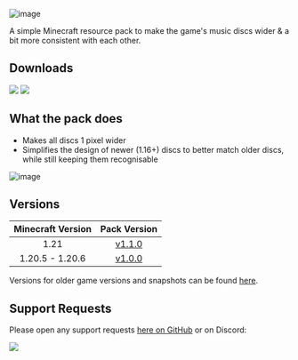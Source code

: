 ![image](https://i.imgur.com/yRChQBP.png)

A simple Minecraft resource pack to make the game's music discs wider & a bit more consistent with each other.

## Downloads

[![](https://img.shields.io/modrinth/dt/BLG002oq?label=Modrinth&style=for-the-badge&color=00AF5C&logo=modrinth)](https://modrinth.com/datapack/better-craftables/)
[![](https://img.shields.io/github/downloads/Classic36-Media/Classics-Disc-Tweaks/total?label=GitHub&style=for-the-badge&color=181717&logo=github)](https://github.com/Classic36-Media/Classics-Disc-Tweaks/releases)

## What the pack does

* Makes all discs 1 pixel wider
* Simplifies the design of newer (1.16+) discs to better match older discs, while still keeping them recognisable

![image](https://i.imgur.com/FAE47Q9.gif)

## Versions

| Minecraft Version | Pack Version |
| :--: | :--: |
| 1.21 |  [v1.1.0](https://github.com/Classic36-Media/Classics-Disc-Tweaks/releases/tag/v1.1.0) |
| 1.20.5 - 1.20.6 |  [v1.0.0](https://github.com/Classic36-Media/Classics-Disc-Tweaks/releases/tag/v1.0.0) |

Versions for older game versions and snapshots can be found [here](https://github.com/Classic36-Media/Classics-Disc-Tweaks/wiki/Versions).

## Support Requests
Please open any support requests [here on GitHub](https://github.com/Classic36-Media/Classics-Disc-Tweaks/issues/new/choose) or on Discord:

[![](https://img.shields.io/discord/1107084025442607206?label=Discord&style=for-the-badge&color=5865F2&logo=discord)](https://discord.gg/vZJSDjPcmu)